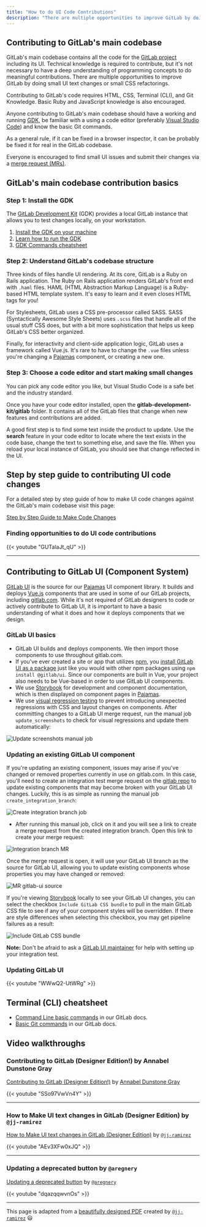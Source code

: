 ```yaml
---
title: "How to do UI Code Contributions"
description: "There are multiple opportunities to improve GitLab by doing small UI text changes or small CSS refactorings."
---
```


## Contributing to GitLab's main codebase

GitLab's main codebase contains all the code for the [GitLab project](https://gitlab.com/gitlab-org/gitlab) including its UI. Technical knowledge is required to contribute, but it's not necessary to have a deep understanding of programming concepts to do meaningful contributions. There are multiple opportunities to improve GitLab by doing small UI text changes or small CSS refactorings.

Contributing to GitLab's code requires HTML, CSS, Terminal (CLI), and Git Knowledge. Basic Ruby and JavaScript knowledge is also encouraged.

Anyone contributing to GitLab's main codebase should have a working and running [GDK](https://gitlab.com/gitlab-org/gitlab-development-kit), be familiar with a using a code editor (preferably [Visual Studio Code](https://code.visualstudio.com/)) and know the basic Git commands.

As a general rule, if it can be fixed in a browser inspector, it can be probably be fixed it for real in the GitLab codebase.

Everyone is encouraged to find small UI issues and submit their changes via a [merge request (MRs)](https://docs.gitlab.com/user/project/merge_requests/).

## GitLab's main codebase contribution basics

### Step 1: Install the GDK

The [GitLab Development Kit](https://gitlab.com/gitlab-org/gitlab-development-kit) (GDK) provides a local GitLab instance that allows you to test changes locally, on your workstation.

1. [Install the GDK on your machine](https://gitlab.com/gitlab-org/gitlab-development-kit/-/blob/main/doc/index.md)
1. [Learn how to run the GDK](https://gitlab.com/gitlab-org/gitlab-development-kit/-/blob/main/doc/howto/index.md)
1. [GDK Commands cheatsheet](https://gitlab.com/gitlab-org/gitlab-development-kit/-/blob/main/HELP)

### Step 2: Understand GitLab's codebase structure

Three kinds of files handle UI rendering. At its core, GitLab is a Ruby on Rails application. The Ruby on Rails application renders GitLab's front end with `.haml` files. HAML (HTML Abstraction Markup Language) is a Ruby-based HTML template system. It's easy to learn and it even closes HTML tags for you!

For Stylesheets, GitLab uses a CSS pre-processor called SASS. SASS (Syntactically Awesome Style Sheets) uses `.scss` files that handle all of the usual stuff CSS does, but with a bit more sophistication that helps us keep GitLab's CSS better organized.

Finally, for interactivity and client-side application logic, GitLab uses a framework called Vue.js. It's rare to have to change the `.vue` files unless you're changing a [Pajamas](https://design.gitlab.com/) component, or creating a new one.

### Step 3: Choose a code editor and start making small changes

You can pick any code editor you like, but Visual Studio Code is a safe bet and the industry standard.

Once you have your code editor installed, open the **gitlab-development-kit/gitlab** folder. It contains all of the GitLab files that change when new features and contributions are added.

A good first step is to find some text inside the product to update. Use the **search** feature in your code editor to locate where the text exists in the code base, change the text to something else, and save the file. When you reload your local instance of GitLab, you should see that change reflected in the UI.

## Step by step guide to contributing UI code changes

For a detailed step by step guide of how to make UI code changes against the GitLab's main codebase visit this page:

[Step by Step Guide to Make Code Changes](/handbook/product/ux/ux-resources/designers-guide-to-contributing-ui-changes-in-gitlab/)

### Finding opportunities to do UI code contributions

{{< youtube "GUTalaJt_qU" >}}

---

## Contributing to GitLab UI (Component System)

[GitLab UI](https://gitlab.com/gitlab-org/gitlab-ui) is the source for our [Pajamas](https://design.gitlab.com) UI component library. It builds and deploys [Vue.js](https://vuejs.org/) components that are used in some of our GitLab projects, including [gitlab.com](https://gitlab.com/gitlab-org/gitlab). While it's not required of GitLab designers to code or actively contribute to GitLab UI, it is important to have a basic understanding of what it does and how it deploys components that we design.

### GitLab UI basics

- GitLab UI builds and deploys components. We then import those components to use throughout gitlab.com.
- If you've ever created a site or app that utilizes [npm](https://www.npmjs.com/), you [install GitLab UI as a package](https://www.npmjs.com/package/@gitlab/ui) just like you would with other npm packages using `npm install @gitlab/ui`. Since our components are built in Vue, your project also needs to be Vue-based in order to use GitLab UI components.
- We use [Storybook](https://gitlab-org.gitlab.io/gitlab-ui/?path=/story/base-button--default) for development and component documentation, which is then displayed on component pages in [Pajamas](https://design.gitlab.com/).
- We use [visual regression testing](https://gitlab.com/gitlab-org/gitlab-ui#visual-regression-tests) to prevent introducing unexpected regressions with CSS and layout changes on components. After committing changes to a GitLab UI merge request, run the manual job `update_screenshots` to check for visual regressions and update them automatically:

![Update screenshots manual job](/images/product/ux/ux-resources/designers-guide-to-contributing-ui-changes-in-gitlab/update_screenshots.png)

### Updating an existing GitLab UI component

If you're updating an existing component, issues may arise if you've changed or removed properties currently in use on gitlab.com. In this case, you'll need to create an integration test merge request on the [gitlab repo](https://gitlab.com/gitlab-org/gitlab) to update existing components that may become broken with your GitLab UI changes. Luckily, this is as simple as running the manual job `create_integration_branch`:

![Create integration branch job](/images/product/ux/ux-resources/designers-guide-to-contributing-ui-changes-in-gitlab/create_integration_branch.png)

- After running this manual job, click on it and you will see a link to create a merge request from the created integration branch. Open this link to create your merge request:

![Integration branch MR](/images/product/ux/ux-resources/designers-guide-to-contributing-ui-changes-in-gitlab/integration_branch_mr.png)

Once the merge request is open, it will use your GitLab UI branch as the source for GitLab UI, allowing you to update existing components whose properties you may have changed or removed:

![MR gitlab-ui source](/images/product/ux/ux-resources/designers-guide-to-contributing-ui-changes-in-gitlab/mr_gitlabui_source.png)

If you're viewing [Storybook](https://gitlab-org.gitlab.io/gitlab-ui/?path=/story/base-button--default) locally to see your GitLab UI changes, you can select the checkbox `Include GitLab CSS bundle` to pull in the main GitLab CSS file to see if any of your component styles will be overridden. If there are style differences when selecting this checkbox, you may get pipeline failures as a result:

![Include GitLab CSS bundle](/images/product/ux/ux-resources/designers-guide-to-contributing-ui-changes-in-gitlab/include_gitlab_css.png)

**Note:** Don't be afraid to ask a [GitLab UI maintainer](/handbook/engineering/projects/#gitlab-ui) for help with setting up your integration test.

### Updating GitLab UI

{{< youtube "WWwQ2-UtWRg" >}}

## Terminal (CLI) cheatsheet

- [Command Line basic commands](https://docs.gitlab.com/topics/git/commands/) in our GitLab docs.
- [Basic Git commands](https://docs.gitlab.com/topics/git/commands/#basic-git-commands) in our GitLab docs.

## Video walkthroughs

### Contributing to GitLab (Designer Edition!) by Annabel Dunstone Gray

[Contributing to GitLab (Designer Edition!)](https://www.youtube.com/embed/SSo97VwVn4Y&feature=youtu.be) by [Annabel Dunstone Gray](https://gitlab.com/annabeldunstone)

{{< youtube "SSo97VwVn4Y" >}}

---

### How to Make UI text changes in GitLab (Designer Edition) by `@jj-ramirez`

[How to Make UI text changes in GitLab (Designer Edition)](https://www.youtube.com/embed/AEv3XFw0xJQ&feature=youtu.be) by [`@jj-ramirez`](https://gitlab.com/jj-ramirez)

{{< youtube "AEv3XFw0xJQ" >}}

---

### Updating a deprecated button by `@aregnery`

[Updating a deprecated button](https://www.youtube.com/embed/AEv3XFw0xJQ&feature=youtu.be) by [`@aregnery`](https://gitlab.com/aregnery)

{{< youtube "dqazqqwvnOs" >}}

---

This page is adapted from a [beautifully designed PDF](https://gitlab.com/gitlab-org/gitlab-design/-/blob/master/misc/infographics/How_to_Contribute_UI_Code_to_GitLab.pdf) created by [`@jj-ramirez`](https://gitlab.com/jj-ramirez) 😃
